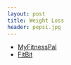 ```yaml
---
layout: post
title: Weight Loss
header: pepsi.jpg
---
```


* [MyFitnessPal](http://myfitnesspal.com)
* [FitBit](http://www.fitbit.com)